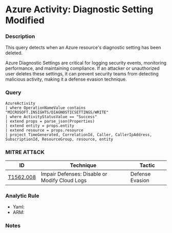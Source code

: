 # Azure Activity: Diagnostic Setting Modified

### Description
This query detects when an Azure resource's diagnostic setting has been deleted.

Azure Diagnostic Settings are critical for logging security events, monitoring performance, and maintaining compliance. If an attacker or unauthorized user deletes these settings, it can prevent security teams from detecting malicious activity, making it a defense evasion technique.

### Query
```kql
AzureActivity
| where OperationNameValue contains "MICROSOFT.INSIGHTS/DIAGNOSTICSETTINGS/WRITE"
| where ActivityStatusValue == "Success"
| extend props = parse_json(Properties)
| extend entity = props.entity
| extend resource = props.resource
| project TimeGenerated, CorrelationId, Caller, CallerIpAddress, SubscriptionId, ResourceGroup, resource, entity
```

### MITRE ATT&CK
| ID | Technique | Tactic |
|----|-----------|--------|
| [T1562.008](https://attack.mitre.org/techniques/T1562/008/) | Impair Defenses: Disable or Modify Cloud Logs | Defense Evasion |

### Analytic Rule
- Yaml: []()
- ARM: []()

### Notes